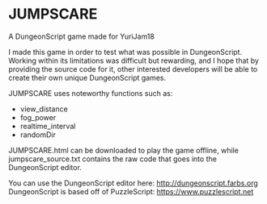 # JUMPSCARE
A DungeonScript game made for YuriJam18

I made this game in order to test what was possible in DungeonScript. Working within its limitations was difficult but rewarding,
and I hope that by providing the source code for it, other interested developers will be able to create their own unique
DungeonScript games.

JUMPSCARE uses noteworthy functions such as:
- view_distance
- fog_power
- realtime_interval
- randomDir

JUMPSCARE.html can be downloaded to play the game offline, while jumpscare_source.txt contains the raw code that goes into the
DungeonScript editor.

You can use the DungeonScript editor here: http://dungeonscript.farbs.org
DungeonScript is based off of PuzzleScript: https://www.puzzlescript.net
